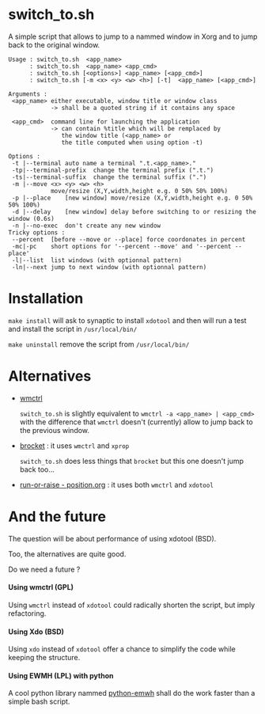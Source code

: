 # switch_to.sh
A simple script that allows to jump to a nammed window in Xorg and to jump back to the original window.
```
Usage : switch_to.sh  <app_name> 
      : switch_to.sh  <app_name> <app_cmd>
      : switch_to.sh [<options>] <app_name> [<app_cmd>]
      : switch_to.sh [-m <x> <y> <w> <h>] [-t]  <app_name> [<app_cmd>]

Arguments :
 <app_name>	either executable, window title or window class
           	-> shall be a quoted string if it contains any space

 <app_cmd>	command line for launching the application
          	-> can contain %title which will be remplaced by
          	   the window title (<app_name> or
          	   the title computed when using option -t)

Options :
 -t |--terminal	auto name a terminal ".t.<app_name>."
 -tp|--terminal-prefix	change the terminal prefix (".t.")
 -ts|--terminal-suffix	change the terminal suffix (".")
 -m |--move	<x> <y> <w> <h>
          	move/resize (X,Y,width,height e.g. 0 50% 50% 100%)
 -p |--place	[new window] move/resize (X,Y,width,height e.g. 0 50% 50% 100%)
 -d |--delay	[new window] delay before switching to or resizing the window (0.6s)
 -n |--no-exec	don't create any new window
Tricky options :
 --percent	[before --move or --place] force coordonates in percent
 -mc|-pc	short options for '--percent --move' and '--percent --place'
 -l|--list	list windows (with optionnal pattern)
 -ln|--next	jump to next window (with optionnal pattern)
```

# Installation
```make install```
will ask to synaptic to install ```xdotool``` 
and then will run a test and install the script in ```/usr/local/bin/```

```make uninstall``` remove the script from ```/usr/local/bin/```

# Alternatives
* [wmctrl](http://tripie.sweb.cz/utils/wmctrl/)

  `switch_to.sh` is slightly equivalent to `wmctrl -a <app_name> | <app_cmd>` with the difference that `wmctrl` doesn't (currently) allow to jump back to the previous window. 
* [brocket](https://github.com/dmikalova/brocket) : it uses `wmctrl` and `xprop`

  `switch_to.sh` does less things that `brocket` but this one doesn't jump back too...
* [run-or-raise - position.org](http://fr.positon.org/tag/wmctrl) : it uses both `wmctrl` and `xdotool` 

# And the future
The question will be about performance of using xdotool (BSD).

Too, the alternatives are quite good.

Do we need a future ?

#### Using wmctrl (GPL)
Using `wmctrl` instead of `xdotool` could radically shorten the script, but imply refactoring. 

#### Using Xdo (BSD) 
Using `xdo` instead of `xdotool` offer a chance to simplify the code while keeping the structure. 

#### Using EWMH (LPL) with python
A cool python library nammed [python-emwh](https://github.com/parkouss/pyewmh) shall do the work faster than a simple bash script.
